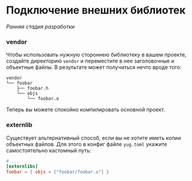 # Подключение внешних библиотек 

_Ранняя стадия разработки_

### vendor

Чтобы использовать нужную стороннею библиотеку в вашем проекте, создайте 
директорию `vendor` и переместите в нее заголовочные и объектные файлы. 
В результате может получиться нечто вроде того:
```
vendor
└── foobar
    ├── foobar.h
    └── objs
        └── foobar.o
```
Теперь вы можете спокойно компилировать основной проект. 

### externlib

Существует альтернативный способ, если вы не хотите иметь копии объектных 
файлов. Для этого в конфиг файле `yug.toml` укажите самостоятельно 
кастомный путь:
```toml
# ...
[externlibs]
foobar = { objs = ["foobar/foobar.o"] }
```
